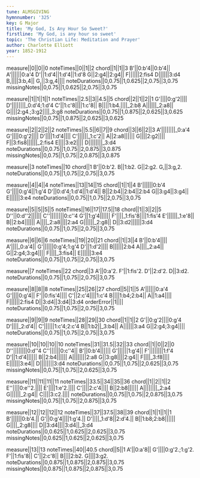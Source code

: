 ```yaml
---
tune: ALMSGIVING
hymnnumber: '325'
key: G Major
title: 'My God, Is Any Hour So Sweet?'
firstline: 'My God, is any hour so sweet'
topic: 'The Christian Life: Meditation and Prayer'
author: Charlotte Elliott
year: 1852-1912
---
```

measure||0||0||0
noteTimes||0||1||2
chord||1||1||3
B'||0:b'4||0:b'4||
A'||||||0:a'4
D'||1:d'4||1:d'4||1:d'8
G||2:g4||2:g4||
F||||||2:fis4
D||||||3:d4
B,||||3:b,4||
G,||3:g,4||||
noteDurations||0,0.75||1,0.625||2,0.75||3,0.75
missingNotes||0,0.75||1,0.625||2,0.75||3,0.75

measure||1||1||1||1
noteTimes||2.5||3||4.5||5
chord||2||1||2||1
G'||||0:g'2||||
D'||||||||_0:d'4;1:d'4
C'||1:c'8||||1:c'8||
B||||1:b4.||||_2:b8
A||||||_2:a8||
G||||2:g4.;3:g2||||_3:g8
noteDurations||0,0.75||1,0.875||2,0.625||3,0.625
missingNotes||0,0.75||1,0.875||2,0.625||3,0.625

measure||2||2||2||2
noteTimes||5.5||6||7||9
chord||3||6||2||3
A'||||||||_0:a'4
G'||||0:g'2||||
D'||||1:d'4||||
C'||||||_1:c'2||
A||2:a8||||||
G||||2:g2||||
F||3:fis8||||||_2:fis4
E||||3:e2||||
D||||||||_3:d4
noteDurations||0,0.75||1,0.75||2,0.875||3,0.875
missingNotes||0,0.75||1,0.75||2,0.875||3,0.875

measure||3
noteTimes||10
chord||1
B'||0:b'2.
B||1:b2.
G||2:g2.
G,||3:g,2.
noteDurations||0,0.75||1,0.75||2,0.75||3,0.75

measure||4||4||4
noteTimes||13||14||15
chord||1||1||4
B'||||||0:b'4
G'||||0:g'4||1:g'4
D'||0:d'4;1:d'4||1:d'4||
B||2:b4||2:b4||2:b4
G||3:g4||3:g4||
E||||||3:e4
noteDurations||0,0.75||1,0.75||2,0.75||3,0.75

measure||5||5||5||5
noteTimes||16||17||17.5||18
chord||1||3||2||5
D''||0:d''2||||||
C''||||||||0:c''4
G'||1:g'4||||||
F'||||_1:fis'8||||1:fis'4
E'||||||_1:e'8||
B||2:b4||||||
A||||_2:a8||||2:a4
G||||||_2:g8||
D||3:d2||||||3:d4
noteDurations||0,0.75||1,0.75||2,0.75||3,0.75

measure||6||6||6
noteTimes||19||20||21
chord||1||3||4
B'||0:b'4||||
A'||||_0:a'4||
G'||||||0:g'4;1:g'4
D'||1:d'2||||
B||||||2:b4
A||||_2:a4||
G||2:g4;3:g4||||
F||||_3:fis4||
E||||||3:e4
noteDurations||0,0.75||1,0.75||2,0.75||3,0.75

measure||7
noteTimes||22
chord||3
A'||0:a'2.
F'||1:fis'2.
D'||2:d'2.
D||3:d2.
noteDurations||0,0.75||1,0.75||2,0.75||3,0.75

measure||8||8||8
noteTimes||25||26||27
chord||5||1||5
A'||||||0:a'4
G'||||0:g'4||
F'||0:fis'4||||
C'||2:c'4||||1:c'4
B||||1:b4;2:b4||
A||1:a4||||
F||||||2:fis4
D||3:d4||3:d4||3:d4
orderError||1||||
noteDurations||0,0.75||1,0.75||2,0.75||3,0.75

measure||9||9||9
noteTimes||28||29||30
chord||1||1||2
G'||0:g'2||||0:g'4
D'||||_2:d'4||
C'||||||1:c'4;2:c'4
B||1:b2||_3:b4||
A||||||3:a4
G||2:g4;3:g4||||
noteDurations||0,0.75||1,0.75||2,0.75||3,0.75

measure||10||10||10||10
noteTimes||31||31.5||32||33
chord||1||0||2||0
D''||||||||0:d''4
C''||||||0:c''4||
B'||0:b'4||||||
G'||||||1:g'4||
F'||||||||1:f'4
D'||1:d'4||||||
B||2:b4||||||
A||||||||2:a8
G||3:g8||||2:g4||
F||||_3:f8||||
E||||||3:e4||
D||||||||3:d4
noteDurations||0,0.75||1,0.75||2,0.625||3,0.75
missingNotes||0,0.75||1,0.75||2,0.625||3,0.75

measure||11||11||11||11
noteTimes||33.5||34||35||36
chord||1||2||1||2
E''||||0:e''2.||||
E'||||1:e'2.||||
C'||||2:c'4||||
B||2:b8||||||
A||||||||_2:a4
G||||||_2:g4||
C||||3:c2.||||
noteDurations||0,0.75||1,0.75||2,0.875||3,0.75
missingNotes||0,0.75||1,0.75||2,0.875||3,0.75

measure||12||12||12||12
noteTimes||37||37.5||38||39
chord||1||1||1||1
B'||||||0:b'4.||
G'||0:g'4||||1:g'4.||
D'||||_1:d'8||2:d'4.||
B||1:b8;2:b8||||||
G||||_2:g8||||
D||3:d4||||3:d4||_3:d4
noteDurations||0,0.625||1,0.625||2,0.625||3,0.75
missingNotes||0,0.625||1,0.625||2,0.625||3,0.75

measure||13||13
noteTimes||40||40.5
chord||5||1
A'||0:a'8||
G'||||0:g'2.;1:g'2.
F'||1:fis'8||
C'||2:c'8||
B||||2:b2.
G||||3:g2.
noteDurations||0,0.875||1,0.875||2,0.875||3,0.75
missingNotes||0,0.875||1,0.875||2,0.875||3,0.75

